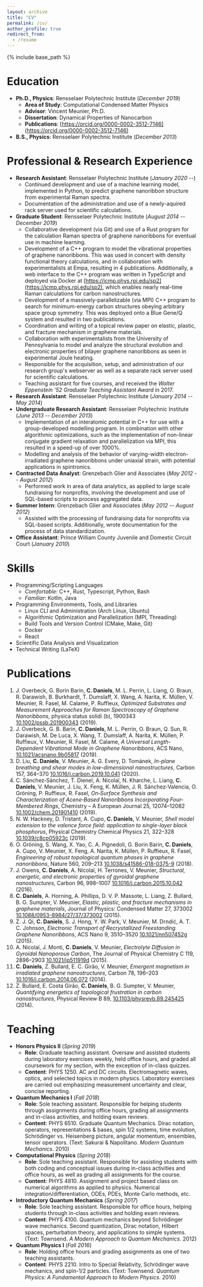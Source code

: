```yaml
---
layout: archive
title: "CV"
permalink: /cv/
author_profile: true
redirect_from:
  - /resume
---
```


{% include base_path %}

Education
======
* **Ph.D., Physics**: Rensselaer Polytechnic Institute (_December 2019_)
  * **Area of Study**: Computational Condensed Matter Physics
  * **Advisor**: Vincent Meunier, Ph.D.
  * **Dissertation**: Dynamical Properties of Nanocarbon
  * **Publications**: [https://orcid.org/0000-0002-3512-7146](https://orcid.org/0000-0002-3512-7146)
* **B.S., Physics**: Rensselaer Polytechnic Institute (_December 2013_)

Professional & Research Experience
======
* **Research Assistant**: Rensselaer Polytechnic Institute (_January 2020 --_)
  * Continued development and use of a machine learning model, implemented in Python, to predict graphene nanoribbon structure from experimental Raman spectra.
  * Documentation of the administration and use of a newly-aquired rack server used for scientific calculations.
* **Graduate Student**: Rensselaer Polytechnic Institute (_August 2014 -- December 2019_)
  * Collaborative development (via Git) and use of a Rust program for the calculation Raman spectra of graphene nanoribbons for eventual use in machine learning.
  * Development of a C++ program to model the vibrational properties of graphene nanoribbons. This was used in concert with density functional theory calculations, and in collaboration with experimentalists at Empa, resulting in 4 publications. Additionally, a web interface to the C++ program was written in TypeScript and deployed via Docker at [https://icmp.phys.rpi.edu/sp2](https://icmp.phys.rpi.edu/sp2), which enables nearly real-time Raman calculations for carbon nanostructures.
  * Development of a massively-parallelizable (via MPI) C++ program to search for minimum-energy carbon structures obeying arbitrary space group symmetry. This was deployed onto a Blue Gene/Q system and resulted in two publications.
  * Coordination and writing of a topical review paper on elastic, plastic, and fracture mechanism in graphene materials.
  * Collaboration with experimentalists from the University of Pennsylvania to model and analyze the structural evolution and electronic properties of bilayer graphene nanoribbons as seen in experimental Joule heating.
  * Responsible for the acquisition, setup, and administration of our research group's webserver as well as a separate rack server used for scientific calculations.
  * Teaching assistant for five courses, and received the _Walter Eppenstein '52 Graduate Teaching Assistant Award_ in 2017.
* **Research Assistant**: Rensselaer Polytechnic Institute (_January 2014 -- May 2014_)
* **Undergraduate Research Assistant**: Rensselaer Polytechnic Institute (_June 2013 -- December 2013_)
  * Implementation of an interatomic potential in C++ for use with a group-developed modelling program. In combination with other algorithmic optimizations, such as the implementation of non-linear conjugate gradient relaxation and parallelization via MPI, this resulted in a speed-up of over 1000%.
  * Modelling and analysis of the behavior of varying-width electron-irradiated graphene nanoribbons under uniaxial strain, with potential applications in spintronics.
* **Contracted Data Analyst**: Grenzebach Glier and Associates (_May 2012 -- August 2012_)
  * Performed work in area of data analytics, as applied to large scale fundraising for nonprofits, involving the development and use of SQL-based scripts to process aggregated data.
* **Summer Intern**: Grenzebach Glier and Associates (_May 2012 -- August 2012_)
  * Assisted with the processing of fundraising data for nonprofits via SQL-based scripts. Additionally, wrote documentation for the process of data standardization.
* **Office Assistant**: Prince William County Juvenile and Domestic Circuit Court (_January 2010_)

<!--- TODO: Talks? APS, that one local conference (poster), CMDIS (poster), CMDIS 2019 (talk)  -->
  
Skills
======
* Programming/Scripting Languages
  * _Comfortable_: C++, Rust, Typescript, Python, Bash
  * _Familiar_: Kotlin, Java
* Programming Environments, Tools, and Libraries
  * Linux CLI and Administration (Arch Linux, Ubuntu)
  * Algorithmic Optimization and Parallelization (MPI, Threading)
  * Build Tools and Version Control (CMake, Make, Git)
  * Docker
  * React
* Scientific Data Analysis and Visualization
* Technical Writing (LaTeX)

Publications
======
<!--- Generated using https://gist.github.com/colin-daniels/60a917bbaaa0e418c41bb260fb57bb58 -->
1. J. Overbeck, G. Borin Barin, **C. Daniels**, M. L. Perrin, L. Liang, O. Braun, R. Darawish, B. Burkhardt, T. Dumslaff, X. Wang, A. Narita, K. Müllen, V. Meunier, R. Fasel, M. Calame, P. Ruffieux, _Optimized Substrates and Measurement Approaches for Raman Spectroscopy of Graphene Nanoribbons_, physica status solidi (b), 1900343 [10.1002/pssb.201900343](https://doi.org/10.1002%2Fpssb.201900343) (2019).
2. J. Overbeck, G. B. Barin, **C. Daniels**, M. L. Perrin, O. Braun, Q. Sun, R. Darawish, M. De Luca, X. Wang, T. Dumslaff, A. Narita, K. Müllen, P. Ruffieux, V. Meunier, R. Fasel, M. Calame, _A Universal Length-Dependent Vibrational Mode in Graphene Nanoribbons_, ACS Nano, [10.1021/acsnano.9b05817](https://doi.org/10.1021%2Facsnano.9b05817) (2019).
3. D. Liu, **C. Daniels**, V. Meunier, A. G. Every, D. Tománek, _In-plane breathing and shear modes in low-dimensional nanostructures_, Carbon 157, 364–370 [10.1016/j.carbon.2019.10.041](https://doi.org/10.1016%2Fj.carbon.2019.10.041) (2020).
4. C. Sánchez‐Sánchez, T. Dienel, A. Nicolaï, N. Kharche, L. Liang, **C. Daniels**, V. Meunier, J. Liu, X. Feng, K. Müllen, J. R. Sánchez‐Valencia, O. Gröning, P. Ruffieux, R. Fasel, _On‐Surface Synthesis and Characterization of Acene‐Based Nanoribbons Incorporating Four‐Membered Rings_, Chemistry – A European Journal 25, 12074–12082 [10.1002/chem.201901410](https://doi.org/10.1002%2Fchem.201901410) (2019).
5. N. W. Hackney, D. Tristant, A. Cupo, **C. Daniels**, V. Meunier, _Shell model extension to the valence force field: application to single-layer black phosphorus_, Physical Chemistry Chemical Physics 21, 322–328 [10.1039/c8cp05923c](https://doi.org/10.1039%2Fc8cp05923c) (2019).
6. O. Gröning, S. Wang, X. Yao, C. A. Pignedoli, G. Borin Barin, **C. Daniels**, A. Cupo, V. Meunier, X. Feng, A. Narita, K. Müllen, P. Ruffieux, R. Fasel, _Engineering of robust topological quantum phases in graphene nanoribbons_, Nature 560, 209–213 [10.1038/s41586-018-0375-9](https://doi.org/10.1038%2Fs41586-018-0375-9) (2018).
7. J. Owens, **C. Daniels**, A. Nicolaï, H. Terrones, V. Meunier, _Structural, energetic, and electronic properties of gyroidal graphene nanostructures_, Carbon 96, 998–1007 [10.1016/j.carbon.2015.10.042](https://doi.org/10.1016%2Fj.carbon.2015.10.042) (2016).
8. **C. Daniels**, A. Horning, A. Phillips, D. V. P. Massote, L. Liang, Z. Bullard, B. G. Sumpter, V. Meunier, _Elastic, plastic, and fracture mechanisms in graphene materials_, Journal of Physics: Condensed Matter 27, 373002 [10.1088/0953-8984/27/37/373002](https://doi.org/10.1088%2F0953-8984%2F27%2F37%2F373002) (2015).
9. Z. J. Qi, **C. Daniels**, S. J. Hong, Y. W. Park, V. Meunier, M. Drndić, A. T. C. Johnson, _Electronic Transport of Recrystallized Freestanding Graphene Nanoribbons_, ACS Nano 9, 3510–3520 [10.1021/nn507452g](https://doi.org/10.1021%2Fnn507452g) (2015).
10. A. Nicolaï, J. Monti, **C. Daniels**, V. Meunier, _Electrolyte Diffusion in Gyroidal Nanoporous Carbon_, The Journal of Physical Chemistry C 119, 2896–2903 [10.1021/jp511919d](https://doi.org/10.1021%2Fjp511919d) (2015).
11. **C. Daniels**, Z. Bullard, E. C. Girão, V. Meunier, _Emergent magnetism in irradiated graphene nanostructures_, Carbon 78, 196–203 [10.1016/j.carbon.2014.06.072](https://doi.org/10.1016%2Fj.carbon.2014.06.072) (2014).
12. Z. Bullard, E. Costa Girão, **C. Daniels**, B. G. Sumpter, V. Meunier, _Quantifying energetics of topological frustration in carbon nanostructures_, Physical Review B 89, [10.1103/physrevb.89.245425](https://doi.org/10.1103%2Fphysrevb.89.245425) (2014).

Teaching
======
* **Honors Physics II** (_Spring 2019_)
  * **Role**: Graduate teaching assistant. Oversaw and assisted students during laboratory exercises weekly, held office hours, and graded all coursework for my section, with the exception of in-class quizzes.
  * **Content**: PHYS 1250. AC and DC circuits. Electromagnetic waves, optics, and selected topics in modern physics. Laboratory exercises are carried out emphasizing measurement uncertainty and clear, concise reporting.
* **Quantum Mechanics I** (_Fall 2018_)
  * **Role**: Sole teaching assistant. Responsible for helping students through assignments during office hours, grading all assignments and in-class activities, and holding exam reviews.
  * **Content**: PHYS 6510. Graduate Quantum Mechanics. Dirac notation, operators, representations & bases, spin 1/2 systems, time evolution, Schrödinger vs. Heisenberg picture, angular momentum, ensembles, tensor operators. (Text: Sakurai & Napolitano. _Modern Quantum Mechanics_. 2010)
* **Computational Physics** (_Spring 2018_)
  * **Role**: Sole teaching assistant. Responsible for assisting students with both coding and conceptual issues during in-class activities and office hours, as well as grading all assignments for the course.
  * **Content**: PHYS 4810. Assignment and project based class on numerical algorithms as applied to physics. Numerical integration/differentiation, ODEs, PDEs, Monte Carlo methods, etc.
* **Introductory Quantum Mechanics** (_Spring 2017_)
  * **Role**: Sole teaching assistant. Responsible for office hours, helping students through in-class activities and holding exam reviews.
  * **Content**: PHYS 4100. Quantum mechanics beyond Schrödinger wave mechanics. Second quantization, Dirac notation, Hilbert spaces, perturbation theory, and applications to simple systems. (Text: Townsend. _A Modern Approach to Quantum Mechanics_. 2012)
* **Quantum Physics I** (_Fall 2016_)
  * **Role**: Holding office hours and grading assignments as one of two teaching assistants.
  * **Content**: PHYS 2210. Intro to Special Relativity, Schrödinger wave mechanics, and spin-1/2 particles. (Text: Townsend. _Quantum Physics: A Fundamental Approach to Modern Physics_. 2010)


  
